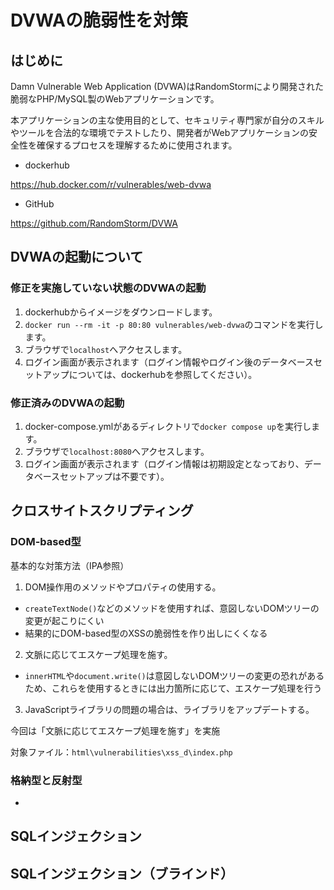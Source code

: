 # DVWAの脆弱性を対策
## はじめに
Damn Vulnerable Web Application (DVWA)はRandomStormにより開発された脆弱なPHP/MySQL製のWebアプリケーションです。

本アプリケーションの主な使用目的として、セキュリティ専門家が自分のスキルやツールを合法的な環境でテストしたり、開発者がWebアプリケーションの安全性を確保するプロセスを理解するために使用されます。

- dockerhub

https://hub.docker.com/r/vulnerables/web-dvwa

- GitHub

https://github.com/RandomStorm/DVWA

## DVWAの起動について
### 修正を実施していない状態のDVWAの起動
1. dockerhubからイメージをダウンロードします。
2. `docker run --rm -it -p 80:80 vulnerables/web-dvwa`のコマンドを実行します。
3. ブラウザで`localhost`へアクセスします。
4. ログイン画面が表示されます（ログイン情報やログイン後のデータベースセットアップについては、dockerhubを参照してください）。

### 修正済みのDVWAの起動
1. docker-compose.ymlがあるディレクトリで`docker compose up`を実行します。
2. ブラウザで`localhost:8080`へアクセスします。
3. ログイン画面が表示されます（ログイン情報は初期設定となっており、データベースセットアップは不要です）。

## クロスサイトスクリプティング
### DOM-based型
基本的な対策方法（IPA参照）
1. DOM操作用のメソッドやプロパティの使用する。
  - `createTextNode()`などのメソッドを使用すれば、意図しないDOMツリーの変更が起こりにくい
  - 結果的にDOM-based型のXSSの脆弱性を作り出しにくくなる
2. 文脈に応じてエスケープ処理を施す。
  - `innerHTML`や`document.write()`は意図しないDOMツリーの変更の恐れがあるため、これらを使用するときには出力箇所に応じて、エスケープ処理を行う
3. JavaScriptライブラリの問題の場合は、ライブラリをアップデートする。

今回は「文脈に応じてエスケープ処理を施す」を実施

対象ファイル：`html\vulnerabilities\xss_d\index.php`

### 格納型と反射型
- 

## SQLインジェクション

## SQLインジェクション（ブラインド）
